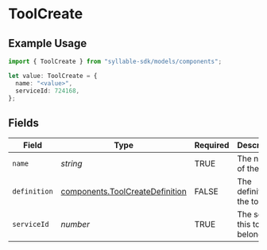 # ToolCreate

## Example Usage

```typescript
import { ToolCreate } from "syllable-sdk/models/components";

let value: ToolCreate = {
  name: "<value>",
  serviceId: 724168,
};
```

## Fields

| Field                                                                              | Type                                                                               | Required                                                                           | Description                                                                        |
| ---------------------------------------------------------------------------------- | ---------------------------------------------------------------------------------- | ---------------------------------------------------------------------------------- | ---------------------------------------------------------------------------------- |
| `name`                                                                             | *string*                                                                           | TRUE                                                                 | The name of the tool                                                               |
| `definition`                                                                       | [components.ToolCreateDefinition](/sdk-docs/models/components/toolcreatedefinition) | FALSE                                                                 | The definition of the tool                                                         |
| `serviceId`                                                                        | *number*                                                                           | TRUE                                                                 | The service this tool belongs to                                                   |
